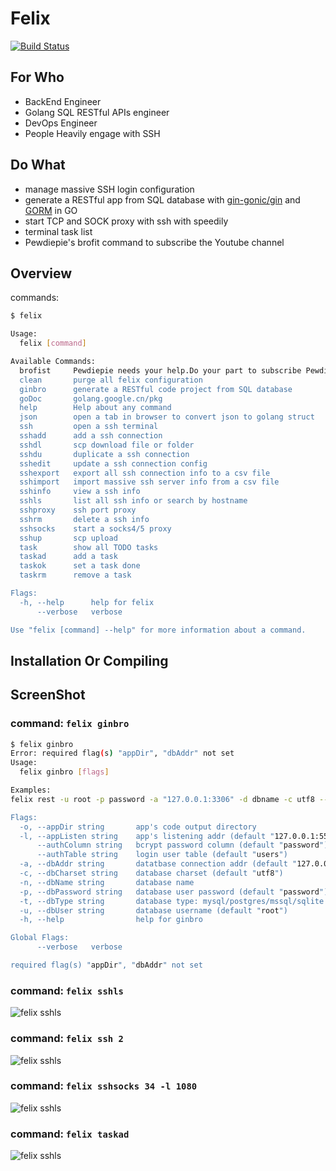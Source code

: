 # Felix
[![Build Status](https://travis-ci.org/dejavuzhou/felix.svg?branch=master)](https://travis-ci.org/dejavuzhou/felix)

## For Who

- BackEnd Engineer
- Golang SQL RESTful APIs engineer
- DevOps Engineer
- People Heavily engage with SSH

## Do What

- manage massive SSH login configuration
- generate a RESTful app from SQL database with [gin-gonic/gin](https://github.com/gin-gonic/gin) and [GORM](https://github.com/jinzhu/gorm) in GO
- start TCP and SOCK proxy with ssh with speedily
- terminal task list
- Pewdiepie's brofit command to subscribe the Youtube channel

## Overview
commands:

```bash
$ felix

Usage:
  felix [command]

Available Commands:
  brofist     Pewdiepie needs your help.Do your part to subscribe Pewdiepie's Yo                                                                                                              utube Channel.
  clean       purge all felix configuration
  ginbro      generate a RESTful code project from SQL database
  goDoc       golang.google.cn/pkg
  help        Help about any command
  json        open a tab in browser to convert json to golang struct
  ssh         open a ssh terminal
  sshadd      add a ssh connection
  sshdl       scp download file or folder
  sshdu       duplicate a ssh connection
  sshedit     update a ssh connection config
  sshexport   export all ssh connection info to a csv file
  sshimport   import massive ssh server info from a csv file
  sshinfo     view a ssh info
  sshls       list all ssh info or search by hostname
  sshproxy    ssh port proxy
  sshrm       delete a ssh info
  sshsocks    start a socks4/5 proxy
  sshup       scp upload
  task        show all TODO tasks
  taskad      add a task
  taskok      set a task done
  taskrm      remove a task

Flags:
  -h, --help      help for felix
      --verbose   verbose

Use "felix [command] --help" for more information about a command.

```


## Installation Or Compiling

### 

## ScreenShot

### command: `felix ginbro`
```bash
$ felix ginbro
Error: required flag(s) "appDir", "dbAddr" not set
Usage:
  felix ginbro [flags]

Examples:
felix rest -u root -p password -a "127.0.0.1:3306" -d dbname -c utf8 --authTable=users --authColumn=pw_column -o=FelixRestOut"

Flags:
  -o, --appDir string       app's code output directory
  -l, --appListen string    app's listening addr (default "127.0.0.1:5555")
      --authColumn string   bcrypt password column (default "password")
      --authTable string    login user table (default "users")
  -a, --dbAddr string       datatbase connection addr (default "127.0.0.1:3306")
  -c, --dbCharset string    database charset (default "utf8")
  -n, --dbName string       database name
  -p, --dbPassword string   database user password (default "password")
  -t, --dbType string       database type: mysql/postgres/mssql/sqlite (default "mysql")
  -u, --dbUser string       database username (default "root")
  -h, --help                help for ginbro

Global Flags:
      --verbose   verbose

required flag(s) "appDir", "dbAddr" not set
```

### command: `felix sshls`

![felix sshls](iamges/sshls.png)

### command: `felix ssh 2`

![felix sshls](iamges/sshIn.png)

### command: `felix sshsocks 34 -l 1080`

![felix sshls](iamges/sshsocks.png)

### command: `felix taskad`

![felix sshls](iamges/taskad.png)
